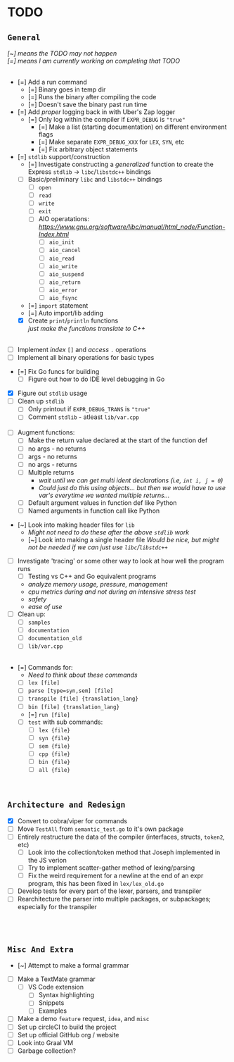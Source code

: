 # TODO

## `General`

_[~] means the TODO may not happen_<br>
_[=] means I am currently working on completing that TODO_<br><br>

- [=] Add a run command
  - [=] Binary goes in temp dir
  - [=] Runs the binary after compiling the code
  - [=] Doesn't save the binary past run time
- [=] Add _proper_ logging back in with Uber's Zap logger
  - [=] Only log within the compiler if `EXPR_DEBUG` is `"true"`
    - [=] Make a list (starting documentation) on different environment flags
    - [=] Make separate `EXPR_DEBUG_XXX` for `LEX`, `SYN`, etc
    - [=] Fix arbitrary object statements
- [=] `stdlib` support/construction
  - [=] Investigate constructing a _generalized_ function to create the Express `stdlib` -> `libc`/`libstdc++` bindings
  - [ ] Basic/preliminary `libc` and `libstdc++` bindings
    - [ ] `open`
    - [ ] `read`
    - [ ] `write`
    - [ ] `exit`
    - [ ] AIO operatations: _https://www.gnu.org/software/libc/manual/html_node/Function-Index.html_
      - [ ] `aio_init`
      - [ ] `aio_cancel`
      - [ ] `aio_read`
      - [ ] `aio_write`
      - [ ] `aio_suspend`
      - [ ] `aio_return`
      - [ ] `aio_error`
      - [ ] `aio_fsync`
  - [=] `import` statement
  - [=] Auto import/lib adding
  - [x] Create `print`/`println` functions<br>_just make the functions translate to C++_<br><br>
- [ ] Implement _index_ `[]` and _access_ `.` operations
- [ ] Implement all binary operations for basic types
- [=] Fix Go funcs for building
  - [ ] Figure out how to do IDE level debugging in Go
- [x] Figure out `stdlib` usage
- [ ] Clean up `stdlib`
  - [ ] Only printout if `EXPR_DEBUG_TRANS` is `"true"`
  - [ ] Comment `stdlib` - atleast `lib/var.cpp`<br><br>
- [ ] Augment functions:
  - [ ] Make the return value declared at the start of the function def
  - [ ] no args - no returns
  - [ ] args - no returns
  - [ ] no args - returns
  - [ ] Multiple returns
    - _wait until we can get multi ident declarations (i.e, `int i, j = 0`)_
    - _Could just do this using objects... but then we would have to use var's everytime we wanted multiple returns..._
  - [ ] Default argument values in function def like Python
  - [ ] Named arguments in function call like Python
- [~] Look into making header files for `lib`
  - _Might not need to do these after the above `stdlib` work_
  - [~] Look into making a single header file
    _Would be nice, but might not be needed if we can just use `libc`/`libstdc++`_
- [ ] Investigate 'tracing' or some other way to look at how well the program runs
  - [ ] Testing vs C++ and Go equivalent programs
  - _analyze memory usage, pressure, management_
  - _cpu metrics during and not during an intensive stress test_
  - _safety_
  - _ease of use_
- [ ] Clean up:
  - [ ] `samples`
  - [ ] `documentation`
  - [ ] `documentation_old`
  - [ ] `lib/var.cpp`<br><br>
- [=] Commands for:
  - _Need to think about these commands_
  - [ ] `lex [file]`
  - [ ] `parse [type=syn,sem] [file]`
  - [ ] `transpile [file] {translation_lang}`
  - [ ] `bin [file] {translation_lang}`
  - [=] `run [file]`
  - [ ] `test` with sub commands:
    - [ ] `lex {file}`
    - [ ] `syn {file}`
    - [ ] `sem {file}`
    - [ ] `cpp {file}`
    - [ ] `bin {file}`
    - [ ] `all {file}`

<br>

## `Architecture and Redesign`

- [x] Convert to cobra/viper for commands
- [ ] Move `TestAll` from `semantic_test.go` to it's own package
- [ ] Entirely restructure the data of the compiler (interfaces, structs, `token2`, etc)
  - [ ] Look into the collection/token method that Joseph implemented in the JS verion
  - [ ] Try to implement scatter-gather method of lexing/parsing
  - [ ] Fix the weird requirement for a newline at the end of an expr program, this has been fixed in `lex/lex_old.go`
- [ ] Develop tests for every part of the lexer, parsers, and transpiler
- [ ] Rearchitecture the parser into multiple packages, or subpackages; especially for the transpiler

<br><br>

## `Misc And Extra`

- [~] Attempt to make a formal grammar
- [ ] Make a TextMate grammar
  - [ ] VS Code extension
    - [ ] Syntax highlighting
    - [ ] Snippets
    - [ ] Examples
- [ ] Make a demo `feature` request, `idea`, and `misc`
- [ ] Set up circleCI to build the project
- [ ] Set up official GitHub org / website
- [ ] Look into Graal VM
- [ ] Garbage collection?